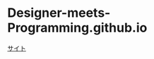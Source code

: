 Designer-meets-Programming.github.io
====================================

[サイト](http://designer-meets-programming.github.io/)